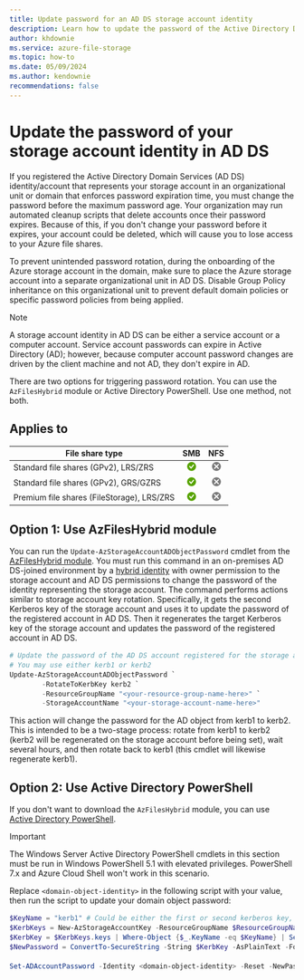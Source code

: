 ```yaml
---
title: Update password for an AD DS storage account identity
description: Learn how to update the password of the Active Directory Domain Services (AD DS) identity that represents your storage account. This prevents authentication failures and keeps the storage account from being deleted when the password expires.
author: khdownie
ms.service: azure-file-storage
ms.topic: how-to
ms.date: 05/09/2024
ms.author: kendownie
recommendations: false
---
```


# Update the password of your storage account identity in AD DS

If you registered the Active Directory Domain Services (AD DS) identity/account that represents your storage account in an organizational unit or domain that enforces password expiration time, you must change the password before the maximum password age. Your organization may run automated cleanup scripts that delete accounts once their password expires. Because of this, if you don't change your password before it expires, your account could be deleted, which will cause you to lose access to your Azure file shares.

To prevent unintended password rotation, during the onboarding of the Azure storage account in the domain, make sure to place the Azure storage account into a separate organizational unit in AD DS. Disable Group Policy inheritance on this organizational unit to prevent default domain policies or specific password policies from being applied.

> [!NOTE]
> A storage account identity in AD DS can be either a service account or a computer account. Service account passwords can expire in Active Directory (AD); however, because computer account password changes are driven by the client machine and not AD, they don't expire in AD.

There are two options for triggering password rotation. You can use the `AzFilesHybrid` module or Active Directory PowerShell. Use one method, not both.

## Applies to

| File share type | SMB | NFS |
|-|:-:|:-:|
| Standard file shares (GPv2), LRS/ZRS | ![Yes](../media/icons/yes-icon.png) | ![No](../media/icons/no-icon.png) |
| Standard file shares (GPv2), GRS/GZRS | ![Yes](../media/icons/yes-icon.png) | ![No](../media/icons/no-icon.png) |
| Premium file shares (FileStorage), LRS/ZRS | ![Yes](../media/icons/yes-icon.png) | ![No](../media/icons/no-icon.png) |

## Option 1: Use AzFilesHybrid module

You can run the `Update-AzStorageAccountADObjectPassword` cmdlet from the [AzFilesHybrid module](https://github.com/Azure-Samples/azure-files-samples/releases). You must run this command in an on-premises AD DS-joined environment by a [hybrid identity](../../active-directory/hybrid/whatis-hybrid-identity.md) with owner permission to the storage account and AD DS permissions to change the password of the identity representing the storage account. The command performs actions similar to storage account key rotation. Specifically, it gets the second Kerberos key of the storage account and uses it to update the password of the registered account in AD DS. Then it regenerates the target Kerberos key of the storage account and updates the password of the registered account in AD DS.

```PowerShell
# Update the password of the AD DS account registered for the storage account
# You may use either kerb1 or kerb2
Update-AzStorageAccountADObjectPassword `
        -RotateToKerbKey kerb2 `
        -ResourceGroupName "<your-resource-group-name-here>" `
        -StorageAccountName "<your-storage-account-name-here>"
```

This action will change the password for the AD object from kerb1 to kerb2. This is intended to be a two-stage process: rotate from kerb1 to kerb2 (kerb2 will be regenerated on the storage account before being set), wait several hours, and then rotate back to kerb1 (this cmdlet will likewise regenerate kerb1).

## Option 2: Use Active Directory PowerShell

If you don't want to download the `AzFilesHybrid` module, you can use [Active Directory PowerShell](/powershell/module/activedirectory).

> [!IMPORTANT]
> The Windows Server Active Directory PowerShell cmdlets in this section must be run in Windows PowerShell 5.1 with elevated privileges. PowerShell 7.x and Azure Cloud Shell won't work in this scenario.

Replace `<domain-object-identity>` in the following script with your value, then run the script to update your domain object password:

```powershell
$KeyName = "kerb1" # Could be either the first or second kerberos key, this script assumes we're refreshing the first
$KerbKeys = New-AzStorageAccountKey -ResourceGroupName $ResourceGroupName -Name $StorageAccountName -KeyName $KeyName
$KerbKey = $KerbKeys.keys | Where-Object {$_.KeyName -eq $KeyName} | Select-Object -ExpandProperty Value
$NewPassword = ConvertTo-SecureString -String $KerbKey -AsPlainText -Force

Set-ADAccountPassword -Identity <domain-object-identity> -Reset -NewPassword $NewPassword
```

